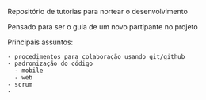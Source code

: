 Repositório de tutorias para nortear o desenvolvimento

Pensado para ser o guia de um novo partipante no projeto

Principais assuntos:

    - procedimentos para colaboração usando git/github
    - padronização do código
      - mobile
      - web
    - scrum
    - 